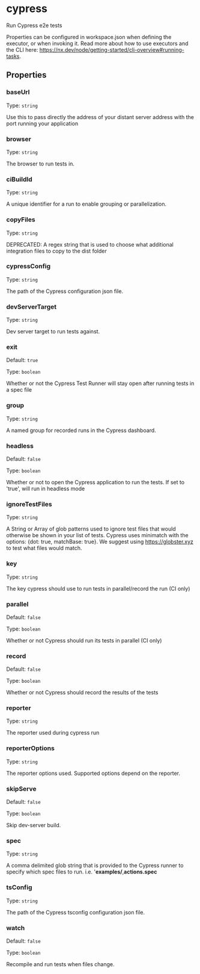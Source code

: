 # cypress

Run Cypress e2e tests

Properties can be configured in workspace.json when defining the executor, or when invoking it.
Read more about how to use executors and the CLI here: https://nx.dev/node/getting-started/cli-overview#running-tasks.

## Properties

### baseUrl

Type: `string`

Use this to pass directly the address of your distant server address with the port running your application

### browser

Type: `string`

The browser to run tests in.

### ciBuildId

Type: `string`

A unique identifier for a run to enable grouping or parallelization.

### copyFiles

Type: `string`

DEPRECATED: A regex string that is used to choose what additional integration files to copy to the dist folder

### cypressConfig

Type: `string`

The path of the Cypress configuration json file.

### devServerTarget

Type: `string`

Dev server target to run tests against.

### exit

Default: `true`

Type: `boolean`

Whether or not the Cypress Test Runner will stay open after running tests in a spec file

### group

Type: `string`

A named group for recorded runs in the Cypress dashboard.

### headless

Default: `false`

Type: `boolean`

Whether or not to open the Cypress application to run the tests. If set to 'true', will run in headless mode

### ignoreTestFiles

Type: `string`

A String or Array of glob patterns used to ignore test files that would otherwise be shown in your list of tests. Cypress uses minimatch with the options: {dot: true, matchBase: true}. We suggest using https://globster.xyz to test what files would match.

### key

Type: `string`

The key cypress should use to run tests in parallel/record the run (CI only)

### parallel

Default: `false`

Type: `boolean`

Whether or not Cypress should run its tests in parallel (CI only)

### record

Default: `false`

Type: `boolean`

Whether or not Cypress should record the results of the tests

### reporter

Type: `string`

The reporter used during cypress run

### reporterOptions

Type: `string`

The reporter options used. Supported options depend on the reporter.

### skipServe

Default: `false`

Type: `boolean`

Skip dev-server build.

### spec

Type: `string`

A comma delimited glob string that is provided to the Cypress runner to specify which spec files to run. i.e. '**examples/**,**actions.spec**

### tsConfig

Type: `string`

The path of the Cypress tsconfig configuration json file.

### watch

Default: `false`

Type: `boolean`

Recompile and run tests when files change.
